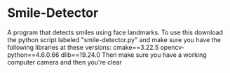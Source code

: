 # Smile-Detector
A program that detects smiles using face landmarks. To use this download the python script labeled "smile-detector.py" and make sure you have the following libraries at these versions:
  cmake==3.22.5
  opencv-python==4.6.0.66
  dlib==19.24.0
Then make sure you have a working computer camera and then you're clear
